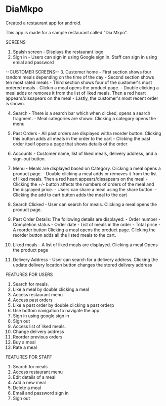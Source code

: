 # DiaMkpo
Created a restaurant app for android. 

This app is made for a sample restaurant called "Dia Mkpo". 

SCREENS
1. Spalsh screen - Displays the restaurant logo
2. Sign in - Users can sign in using Google sign in. Staff can sign in using emial and password

--CUSTOMER SCREENS--
3. Customer home - First section shows four random meals depending on the time of the day
                 - Second section shows ten most rated meals 
                 - Third section shows four of the customer's most ordered meals
                 - Clickin a meal opens the product page. 
                 - Double clicking a meal adds or removes it from the list of liked meals. Then a red heart appears/dissapears on the meal 
                 - Lastly, the customer's most recent order is shown.
                 
4. Search - There is a search bar which when clicked, opens a search fragment.
          - Meal categories are shown. Clicking a category opens the menu

5. Past Orders - All past orders are displayed witha reorder button. Clicking this button adds all meals in the order to the cart
               - Clicking the past order itself opens a page that shows details of the order

6. Accounts - Customer name, list of liked meals, delivery address, and a sign-out button.

7. Menu - Meals are displayed based on Category. Clicking a meal opens a product page. 
        - Double clicking a meal adds or removes it from the list of liked meals. Then a red heart appears/dissapears on the meal
        - Clicking the +/- button affects the numbers of orders of the meal and the displayed price.
        - Users can share a meal using the share button. 
        - Clicking the add to cart button adds the meal to the cart

8. Search Clicked - User can search for meals. Clicking a meal opens the product page.

9. Past Order Details: The following details are displayed:
        - Order number
        - Completion status
        - Order date
        - List of meals in the order
        - Total price
        - A reorder button
        Clicking a meal opens the product page. Clicking the reorder button adds all the listed meals to the cart.

10. Liked meals - A list of liked meals are displayed. Clicking a meal Opens the product page

11. Delivery Address - User can search for a delivery address. Clicking the update delivery location button changes the stored delivery address



FEATURES FOR USERS
1. Search for meals. 
2. Like a meal by double clicking a meal
3. Access restaurant menu
4. Access past orders
5. Like a past order by double clicking a past orderp
6. Use bottom navigation to navigate the app
7. Sign in using google sign in
8. Sign out
9. Access list of liked meals.
10. Change delivery address
11. Reorder previous orders
12. Buy a meal
13. Rate a meal

FEATURES FOR STAFF
1. Search for meals
2. Access restaurant menu
3. Edit details of a meal
4. Add a new meal
5. Delete a meal
6. Email and password sign in
7. Sign out

